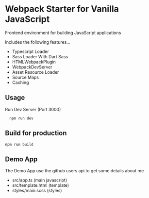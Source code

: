 # Webpack Starter for Vanilla JavaScript

Frontend environment for building JavaScript applications

Includes the following features...

- Typescript Loader
- Sass Loader With Dart Sass
- HTMLWebpackPlugin
- WebpackDevServer
- Asset Resource Loader
- Source Maps
- Caching

## Usage

Run Dev Server (Port 3000)

```
  npm run dev
```

## Build for production

```
npm run build
```

## Demo App

The Demo App use the github users api to get some details about me

- src/app.ts (main javascript)
- src/template.html (template)
- styles/main.scss (styles)
